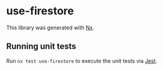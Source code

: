 # use-firestore

This library was generated with [Nx](https://nx.dev).

## Running unit tests

Run `nx test use-firestore` to execute the unit tests via [Jest](https://jestjs.io).
